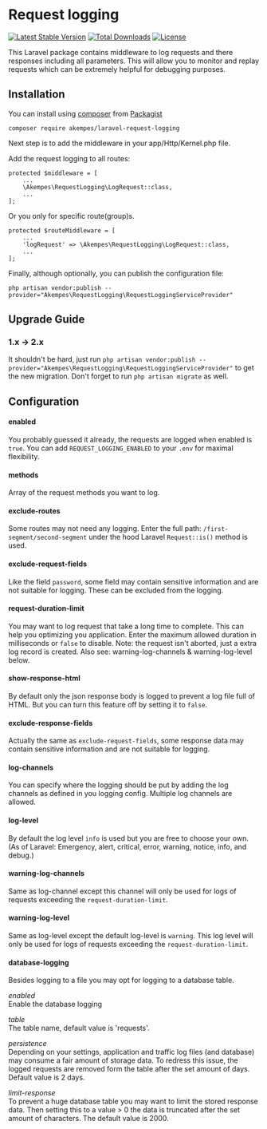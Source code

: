 # Request logging
[![Latest Stable Version](https://poser.pugx.org/akempes/laravel-request-logging/v/stable)](https://packagist.org/packages/akempes/laravel-request-logging)
[![Total Downloads](https://poser.pugx.org/akempes/laravel-request-logging/downloads)](https://packagist.org/packages/akempes/laravel-request-logging)
[![License](https://poser.pugx.org/akempes/laravel-request-logging/license)](https://packagist.org/packages/akempes/laravel-request-logging)

This Laravel package contains middleware to log requests and there responses including all parameters. This will allow you to monitor and replay requests which can be extremely helpful for debugging purposes.

## Installation

You can install using [composer](https://getcomposer.org/) from [Packagist](https://packagist.org/packages/akempes/laravel-request-logging)

```
composer require akempes/laravel-request-logging
```

Next step is to add the middleware in your app/Http/Kernel.php file.

Add the request logging to all routes:
```
protected $middleware = [
    ...
    \Akempes\RequestLogging\LogRequest::class,
    ...
];
```

Or you only for specific route(group)s.
```
protected $routeMiddleware = [
    ...
    'logRequest' => \Akempes\RequestLogging\LogRequest::class,
    ...
];
```

Finally, although optionally, you can publish the configuration file:

```
php artisan vendor:publish --provider="Akempes\RequestLogging\RequestLoggingServiceProvider"
```

## Upgrade Guide

### 1.x -> 2.x
It shouldn't be hard, just run `php artisan vendor:publish --provider="Akempes\RequestLogging\RequestLoggingServiceProvider"` to get the new migration. Don't forget to run `php artisan migrate` as well.

## Configuration

#### enabled
You probably guessed it already, the requests are logged when enabled is `true`. You can add `REQUEST_LOGGING_ENABLED` to your `.env` for maximal flexibility.

#### methods
Array of the request methods you want to log.

#### exclude-routes
Some routes may not need any logging. Enter the full path: `/first-segment/second-segment` under the hood Laravel `Request::is()` method is used.

#### exclude-request-fields
Like the field `password`, some field may contain sensitive information and are not suitable for logging. These can be excluded from the logging.

#### request-duration-limit
You may want to log request that take a long time to complete. This can help you optimizing you application. Enter the maximum allowed duration in milliseconds or `false` to disable. Note: the request isn't aborted, just a extra log record is created.
Also see: warning-log-channels & warning-log-level below.

#### show-response-html
By default only the json response body is logged to prevent a log file full of HTML.
But you can turn this feature off by setting it to `false`.

#### exclude-response-fields
Actually the same as `exclude-request-fields`, some response data may contain sensitive information and are not suitable for logging.

#### log-channels
You can specify where the logging should be put by adding the log channels as defined in you logging config. Multiple log channels are allowed.

#### log-level
By default the log level `info` is used but you are free to choose your own. (As of Laravel: Emergency, alert, critical, error, warning, notice, info, and debug.)

#### warning-log-channels
Same as log-channel except this channel will only be used for logs of requests exceeding the `request-duration-limit`.

#### warning-log-level
Same as log-level except the default log-level is `warning`. This log level will only be used for logs of requests exceeding the `request-duration-limit`.

#### database-logging
Besides logging to a file you may opt for logging to a database table.

*enabled*  
Enable the database logging  

*table*  
The table name, default value is 'requests'.  

*persistence*  
Depending on your settings, application and traffic log files (and database) may consume a fair amount of storage data. To redress this issue, the logged requests are removed form the table after the set amount of days. Default value is 2 days.

*limit-response*  
To prevent a huge database table you may want to limit the stored response data. Then setting this to a value > 0 the data is truncated after the set amount of characters. The default value is 2000.


